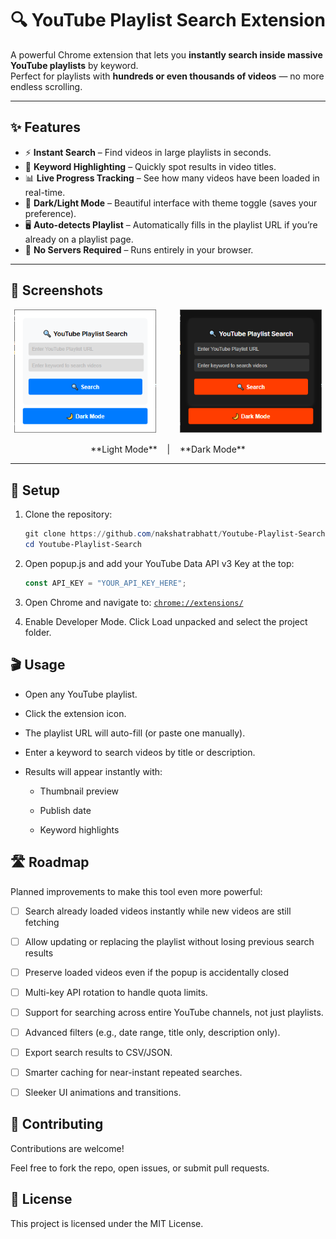 # 🔍 YouTube Playlist Search Extension  

A powerful Chrome extension that lets you **instantly search inside massive YouTube playlists** by keyword.  
Perfect for playlists with **hundreds or even thousands of videos** — no more endless scrolling.  

---

## ✨ Features
- ⚡ **Instant Search** – Find videos in large playlists in seconds.  
- 🎯 **Keyword Highlighting** – Quickly spot results in video titles.  
- 📊 **Live Progress Tracking** – See how many videos have been loaded in real-time.  
- 🎨 **Dark/Light Mode** – Beautiful interface with theme toggle (saves your preference).  
- 🖥 **Auto-detects Playlist** – Automatically fills in the playlist URL if you’re already on a playlist page.  
- 🔑 **No Servers Required** – Runs entirely in your browser.  

---

## 📸 Screenshots

<p align="center">
  <img src="screenshots/light-mode.png" width="45%" style="margin-right:10px;" />
  <span style="display:inline-block; vertical-align:middle; width:10px;">&nbsp;</span>
  <img src="screenshots/dark-mode.png" width="45%" style="margin-left:10px;" />
</p>
<p align="center">
  **Light Mode** &nbsp;&nbsp; | &nbsp;&nbsp; **Dark Mode**
</p>


---

## 🚀 Setup

1. Clone the repository:
   ```powershell
   git clone https://github.com/nakshatrabhatt/Youtube-Playlist-Search.git
   cd Youtube-Playlist-Search
   ```
2. Open popup.js and add your YouTube Data API v3 Key at the top:
    ```javascript   
    const API_KEY = "YOUR_API_KEY_HERE";
    ```
3. Open Chrome and navigate to: [`chrome://extensions/`](chrome://extensions/)

4. Enable Developer Mode. Click Load unpacked and select the project folder.

## 🎬 Usage

- Open any YouTube playlist.

- Click the extension icon.

- The playlist URL will auto-fill (or paste one manually).

- Enter a keyword to search videos by title or description.

- Results will appear instantly with:

    - Thumbnail preview

    - Publish date

    - Keyword highlights

## 🛣 Roadmap

Planned improvements to make this tool even more powerful:

* [ ] Search already loaded videos instantly while new videos are still fetching

* [ ] Allow updating or replacing the playlist without losing previous search results

* [ ] Preserve loaded videos even if the popup is accidentally closed

* [ ] Multi-key API rotation to handle quota limits.

* [ ] Support for searching across entire YouTube channels, not just playlists.

* [ ] Advanced filters (e.g., date range, title only, description only).

* [ ] Export search results to CSV/JSON.

* [ ] Smarter caching for near-instant repeated searches.

* [ ] Sleeker UI animations and transitions.

## 🤝 Contributing

Contributions are welcome!

Feel free to fork the repo, open issues, or submit pull requests.

## 📜 License

This project is licensed under the MIT License.